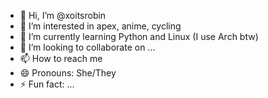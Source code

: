 - 👋 Hi, I’m @xoitsrobin
- 👀 I’m interested in apex, anime, cycling
- 🌱 I’m currently learning Python and Linux (I use Arch btw)
- 💞️ I’m looking to collaborate on ...
- 📫 How to reach me 
- 😄 Pronouns: She/They
- ⚡ Fun fact: ...

<!---
xoitsrobin/xoitsrobin is a ✨ special ✨ repository because its `README.md` (this file) appears on your GitHub profile.
You can click the Preview link to take a look at your changes.
--->
